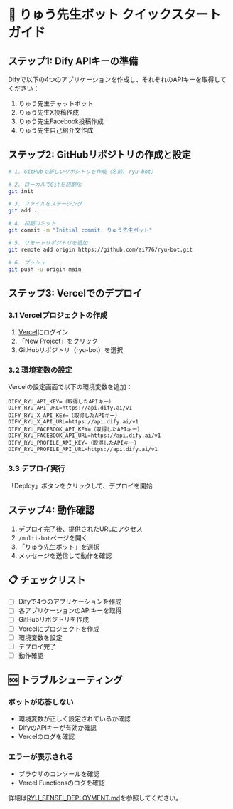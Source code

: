 # 🚀 りゅう先生ボット クイックスタートガイド

## ステップ1: Dify APIキーの準備

Difyで以下の4つのアプリケーションを作成し、それぞれのAPIキーを取得してください：

1. りゅう先生チャットボット
2. りゅう先生X投稿作成
3. りゅう先生Facebook投稿作成
4. りゅう先生自己紹介文作成

## ステップ2: GitHubリポジトリの作成と設定

```bash
# 1. GitHubで新しいリポジトリを作成（名前: ryu-bot）

# 2. ローカルでGitを初期化
git init

# 3. ファイルをステージング
git add .

# 4. 初期コミット
git commit -m "Initial commit: りゅう先生ボット"

# 5. リモートリポジトリを追加
git remote add origin https://github.com/ai776/ryu-bot.git

# 6. プッシュ
git push -u origin main
```

## ステップ3: Vercelでのデプロイ

### 3.1 Vercelプロジェクトの作成
1. [Vercel](https://vercel.com)にログイン
2. 「New Project」をクリック
3. GitHubリポジトリ（ryu-bot）を選択

### 3.2 環境変数の設定
Vercelの設定画面で以下の環境変数を追加：

```
DIFY_RYU_API_KEY=（取得したAPIキー）
DIFY_RYU_API_URL=https://api.dify.ai/v1
DIFY_RYU_X_API_KEY=（取得したAPIキー）
DIFY_RYU_X_API_URL=https://api.dify.ai/v1
DIFY_RYU_FACEBOOK_API_KEY=（取得したAPIキー）
DIFY_RYU_FACEBOOK_API_URL=https://api.dify.ai/v1
DIFY_RYU_PROFILE_API_KEY=（取得したAPIキー）
DIFY_RYU_PROFILE_API_URL=https://api.dify.ai/v1
```

### 3.3 デプロイ実行
「Deploy」ボタンをクリックして、デプロイを開始

## ステップ4: 動作確認

1. デプロイ完了後、提供されたURLにアクセス
2. `/multi-bot`ページを開く
3. 「りゅう先生ボット」を選択
4. メッセージを送信して動作を確認

## 📋 チェックリスト

- [ ] Difyで4つのアプリケーションを作成
- [ ] 各アプリケーションのAPIキーを取得
- [ ] GitHubリポジトリを作成
- [ ] Vercelにプロジェクトを作成
- [ ] 環境変数を設定
- [ ] デプロイ完了
- [ ] 動作確認

## 🆘 トラブルシューティング

### ボットが応答しない
- 環境変数が正しく設定されているか確認
- DifyのAPIキーが有効か確認
- Vercelのログを確認

### エラーが表示される
- ブラウザのコンソールを確認
- Vercel Functionsのログを確認

詳細は[RYU_SENSEI_DEPLOYMENT.md](./RYU_SENSEI_DEPLOYMENT.md)を参照してください。

